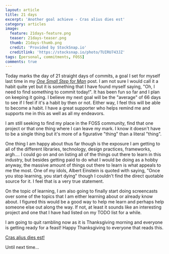```yaml
---
layout: article
title: 21 days
excerpt: 'Another goal achieve - Cras alius dies est'
category: articles
image:
  feature: 21days-feature.png
  teaser: 21days-teaser.png
  thumb: 21days-thumb.png
  credit: 'Provided by StockSnap.io'
  creditlink: 'https://stocksnap.io/photo/TUIRU743JZ'
tags: [personal, commitments, FOSS]
comments: true
---
```


Today marks the day of 21 straight days of commits, a goal I set for myself last time in my [_One Small Step for Man_][1] post. I am not sure I would call it a habit quite yet but it is something that I have found myself saying, "Oh, I need to find something to commit today!". It has been fun so far and I plan on keeping it going. I believe my next goal will be the "average" of 66 days to see if I feel if it's a habit by then or not. Either way, I feel this will be able to become a habit. I have a great supporter who helps remind me and supports me in this as well as all my endeavors.

I am still seeking to find my place in the FOSS community, find that one project or that one thing where I can leave my mark. I know it doesn't have to be a single thing but it's more of a figurative "thing" than a literal "thing".

One thing I am happy about thus far though is the exposure I am getting to all of the different libraries, technology, design practices, frameworks, argh.... I could go on and on listing all of the things out there to learn in this industry, but besides getting paid to do what I would be doing as a hobby anyway, the massive amount of things out there to learn is what appeals to me the most. One of my idols, Albert Einstein is quoted with saying, "Once you stop learning, you start dying" though I couldn't find the direct quotable source for it. I feel that is a very true statement.

On the topic of learning, I am also going to finally start doing screencasts over some of the topics that I am either learning about or already know about. I figured this would be a good way to help me learn and perhaps help someone else out along the way. If not, at least it sounds like an interesting project and one that I have had listed on my TODO list for a while.

I am going to quit rambling now as it is Thanksgiving morning and everyone is getting ready for a feast! Happy Thanksgiving to everyone that reads this.

[Cras alius dies est!][2]

Until next time...

[1]:	https://utopianconcept.com/articles/one-small-step-for-man/ "One Small Step for Man"
[2]:	https://translate.google.com/?ie=UTF-8&hl=en&client=tw-ob#auto/en/Cras%20alius%20dies%20est "Tomorrow is another day"
